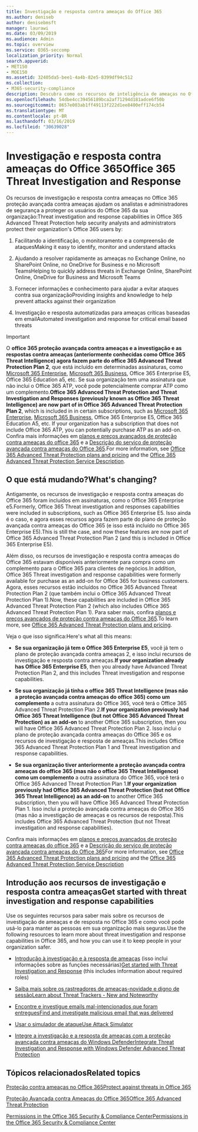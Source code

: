 ```yaml
---
title: Investigação e resposta contra ameaças do Office 365
ms.author: deniseb
author: denisebmsft
manager: laurawi
ms.date: 03/09/2019
ms.audience: Admin
ms.topic: overview
ms.service: O365-seccomp
localization_priority: Normal
search.appverid:
- MET150
- MOE150
ms.assetid: 32405da5-bee1-4a4b-82e5-8399df94c512
ms.collection:
- M365-security-compliance
description: Descubra como os recursos de inteligência de ameaças no Office 365 proteção avançada contra ameaças pode ajudá-lo a Pesquisar ameaças em sua organização, responder a malware, phishing e outros ataques que o Office 365 detectou em seu nome e Pesquisar ameaças indicadores.
ms.openlocfilehash: 54dbe4cc39456189bca2af71294d181adce6f50b
ms.sourcegitcommit: 8657e003ab1ff49113f222d1ee8400eff174cb54
ms.translationtype: MT
ms.contentlocale: pt-BR
ms.lasthandoff: 03/16/2019
ms.locfileid: "30639028"
---
```

# <a name="office-365-threat-investigation-and-response"></a><span data-ttu-id="6fe33-103">Investigação e resposta contra ameaças do Office 365</span><span class="sxs-lookup"><span data-stu-id="6fe33-103">Office 365 Threat Investigation and Response</span></span>

<span data-ttu-id="6fe33-104">Os recursos de investigação e resposta contra ameaças no Office 365 proteção avançada contra ameaças ajudam os analistas e administradores de segurança a proteger os usuários do Office 365 da sua organização:</span><span class="sxs-lookup"><span data-stu-id="6fe33-104">Threat investigation and response capabilities in Office 365 Advanced Threat Protection help security analysts and administrators protect their organization's Office 365 users by:</span></span>
  
1. <span data-ttu-id="6fe33-105">Facilitando a identificação, o monitoramento e a compreensão de ataques</span><span class="sxs-lookup"><span data-stu-id="6fe33-105">Making it easy to identify, monitor and understand attacks</span></span>
    
2. <span data-ttu-id="6fe33-106">Ajudando a resolver rapidamente as ameaças no Exchange Online, no SharePoint Online, no OneDrive for Business e no Microsoft Teams</span><span class="sxs-lookup"><span data-stu-id="6fe33-106">Helping to quickly address threats in Exchange Online, SharePoint Online, OneDrive for Business and Microsoft Teams</span></span>
    
3. <span data-ttu-id="6fe33-107">Fornecer informações e conhecimento para ajudar a evitar ataques contra sua organização</span><span class="sxs-lookup"><span data-stu-id="6fe33-107">Providing insights and knowledge to help prevent attacks against their organization</span></span>

4. <span data-ttu-id="6fe33-108">Investigação e resposta automatizadas para ameaças críticas baseadas em email</span><span class="sxs-lookup"><span data-stu-id="6fe33-108">Automated investigation and response for critical email based threats</span></span>
    
> [!IMPORTANT]
> <span data-ttu-id="6fe33-109">O **office 365 proteção avançada contra ameaças e a investigação e as respostas contra ameaças (anteriormente conhecidas como Office 365 Threat Intelligence) agora fazem parte do office 365 Advanced Threat Protection Plan 2**, que está incluído em determinadas assinaturas, como [ Microsoft 365 Enterprise](https://www.microsoft.com/microsoft-365/enterprise/home), [Microsoft 365 Business](https://www.microsoft.com/microsoft-365/business), Office 365 Enterprise E5, Office 365 Education a5, etc. Se sua organização tem uma assinatura que não inclui o Office 365 ATP, você pode potencialmente comprar ATP como um complemento.</span><span class="sxs-lookup"><span data-stu-id="6fe33-109">**Office 365 Advanced Threat Protection and Threat Investigation and Responses (previously known as Office 365 Threat Intelligence) are now part of in Office 365 Advanced Threat Protection Plan 2**, which is included in in certain subscriptions, such as [Microsoft 365 Enterprise](https://www.microsoft.com/microsoft-365/enterprise/home), [Microsoft 365 Business](https://www.microsoft.com/microsoft-365/business), Office 365 Enterprise E5, Office 365 Education A5, etc. If your organization has a subscription that does not include Office 365 ATP, you can potentially purchase ATP as an add-on.</span></span> <span data-ttu-id="6fe33-110">Confira mais informações em [planos e preços avançados de proteção contra ameaças do office 365](https://products.office.com/exchange/advance-threat-protection) e a [Descrição do serviço de proteção avançada contra ameaças do Office 365](https://docs.microsoft.com/office365/servicedescriptions/office-365-advanced-threat-protection-service-description#whats-new-in-office-365-advanced-threat-protection-atp).</span><span class="sxs-lookup"><span data-stu-id="6fe33-110">For more information, see [Office 365 Advanced Threat Protection plans and pricing](https://products.office.com/exchange/advance-threat-protection) and the [Office 365 Advanced Threat Protection Service Description](https://docs.microsoft.com/office365/servicedescriptions/office-365-advanced-threat-protection-service-description#whats-new-in-office-365-advanced-threat-protection-atp).</span></span> 
  
## <a name="whats-changing"></a><span data-ttu-id="6fe33-111">O que está mudando?</span><span class="sxs-lookup"><span data-stu-id="6fe33-111">What's changing?</span></span>

<span data-ttu-id="6fe33-112">Antigamente, os recursos de investigação e resposta contra ameaças do Office 365 foram incluídos em assinaturas, como o Office 365 Enterprise e5.</span><span class="sxs-lookup"><span data-stu-id="6fe33-112">Formerly, Office 365 Threat investigation and responses capabilities were included in subscriptions, such as Office 365 Enterprise E5.</span></span> <span data-ttu-id="6fe33-113">Isso ainda é o caso, e agora esses recursos agora fazem parte do plano de proteção avançada contra ameaças do Office 365 (e isso está incluído no Office 365 Enterprise E5).</span><span class="sxs-lookup"><span data-stu-id="6fe33-113">This is still the case, and now these features are now part of Office 365 Advanced Threat Protection Plan 2 (and this is included in Office 365 Enterprise E5).</span></span> 

<span data-ttu-id="6fe33-114">Além disso, os recursos de investigação e resposta contra ameaças do Office 365 estavam disponíveis anteriormente para compra como um complemento para o Office 365 para clientes de negócios.</span><span class="sxs-lookup"><span data-stu-id="6fe33-114">In addition, Office 365 Threat investigation and response capabilities were formerly available for purchase as an add-on for Office 365 for business customers.</span></span> <span data-ttu-id="6fe33-115">Agora, esses recursos estão incluídos no Office 365 Advanced Threat Protection Plan 2 (que também inclui o Office 365 Advanced Threat Protection Plan 1).</span><span class="sxs-lookup"><span data-stu-id="6fe33-115">Now, these capabilities are included in Office 365 Advanced Threat Protection Plan 2 (which also includes Office 365 Advanced Threat Protection Plan 1).</span></span> <span data-ttu-id="6fe33-116">Para saber mais, confira [planos e preços avançados de proteção contra ameaças do Office 365](https://products.office.com/exchange/advance-threat-protection).</span><span class="sxs-lookup"><span data-stu-id="6fe33-116">To learn more, see [Office 365 Advanced Threat Protection plans and pricing](https://products.office.com/exchange/advance-threat-protection).</span></span>

<span data-ttu-id="6fe33-117">Veja o que isso significa:</span><span class="sxs-lookup"><span data-stu-id="6fe33-117">Here's what all this means:</span></span>

- <span data-ttu-id="6fe33-118">**Se sua organização já tem o Office 365 Enterprise E5**, você já tem o plano de proteção avançada contra ameaças 2, e isso inclui recursos de investigação e resposta contra ameaças.</span><span class="sxs-lookup"><span data-stu-id="6fe33-118">**If your organization already has Office 365 Enterprise E5**, then you already have Advanced Threat Protection Plan 2, and this includes Threat investigation and response capabilities.</span></span>

- <span data-ttu-id="6fe33-119">**Se sua organização já tinha o office 365 Threat Intelligence (mas não a proteção avançada contra ameaças do office 365) como um complemento** a outra assinatura do Office 365, você terá o Office 365 Advanced Threat Protection Plan 2.</span><span class="sxs-lookup"><span data-stu-id="6fe33-119">**If your organization previously had Office 365 Threat Intelligence (but not Office 365 Advanced Threat Protection) as an add-on** to another Office 365 subscription, then you will have Office 365 Advanced Threat Protection Plan 2.</span></span> <span data-ttu-id="6fe33-120">Isso inclui o plano de proteção avançada contra ameaças do Office 365 e os recursos de investigação e resposta de ameaças.</span><span class="sxs-lookup"><span data-stu-id="6fe33-120">This includes Office 365 Advanced Threat Protection Plan 1 and Threat investigation and response capabilities.</span></span> 

- <span data-ttu-id="6fe33-121">**Se sua organização tiver anteriormente a proteção avançada contra ameaças do office 365 (mas não o office 365 Threat Intelligence) como um complemento** a outra assinatura do Office 365, você terá o Office 365 Advanced Threat Protection Plan 1.</span><span class="sxs-lookup"><span data-stu-id="6fe33-121">**If your organization previously had Office 365 Advanced Threat Protection (but not Office 365 Threat Intelligence) as an add-on** to another Office 365 subscription, then you will have Office 365 Advanced Threat Protection Plan 1.</span></span> <span data-ttu-id="6fe33-122">Isso inclui a proteção avançada contra ameaças do Office 365 (mas não a investigação de ameaças e os recursos de resposta).</span><span class="sxs-lookup"><span data-stu-id="6fe33-122">This includes Office 365 Advanced Threat Protection (but not Threat investigation and response capabilities).</span></span>

<span data-ttu-id="6fe33-123">Confira mais informações em [planos e preços avançados de proteção contra ameaças do office 365](https://products.office.com/exchange/advance-threat-protection) e a [Descrição do serviço de proteção avançada contra ameaças do Office 365](https://docs.microsoft.com/office365/servicedescriptions/office-365-advanced-threat-protection-service-description#whats-new-in-office-365-advanced-threat-protection-atp)</span><span class="sxs-lookup"><span data-stu-id="6fe33-123">For more information, see [Office 365 Advanced Threat Protection plans and pricing](https://products.office.com/exchange/advance-threat-protection) and the [Office 365 Advanced Threat Protection Service Description](https://docs.microsoft.com/office365/servicedescriptions/office-365-advanced-threat-protection-service-description#whats-new-in-office-365-advanced-threat-protection-atp)</span></span>

## <a name="get-started-with-threat-investigation-and-response-capabilities"></a><span data-ttu-id="6fe33-124">Introdução aos recursos de investigação e resposta contra ameaças</span><span class="sxs-lookup"><span data-stu-id="6fe33-124">Get started with threat investigation and response capabilities</span></span>

<span data-ttu-id="6fe33-125">Use os seguintes recursos para saber mais sobre os recursos de investigação de ameaças e de resposta no Office 365 e como você pode usá-lo para manter as pessoas em sua organização mais seguras.</span><span class="sxs-lookup"><span data-stu-id="6fe33-125">Use the following resources to learn more about threat investigation and response capabilities in Office 365, and how you can use it to keep people in your organization safer.</span></span>
  
- <span data-ttu-id="6fe33-126">[Introdução à investigação e à resposta de ameaças](get-started-with-ti.md) (isso inclui informações sobre as funções necessárias)</span><span class="sxs-lookup"><span data-stu-id="6fe33-126">[Get started with Threat Investigation and Response](get-started-with-ti.md) (this includes information about required roles)</span></span> 
    
- [<span data-ttu-id="6fe33-127">Saiba mais sobre os rastreadores de ameaças-novidade e digno de sessão</span><span class="sxs-lookup"><span data-stu-id="6fe33-127">Learn about Threat Trackers - New and Noteworthy</span></span>](threat-trackers.md)
    
- [<span data-ttu-id="6fe33-128">Encontre e investigue emails mal-intencionados que foram entregues</span><span class="sxs-lookup"><span data-stu-id="6fe33-128">Find and investigate malicious email that was delivered</span></span>](investigate-malicious-email-that-was-delivered.md)
    
- [<span data-ttu-id="6fe33-129">Usar o simulador de ataque</span><span class="sxs-lookup"><span data-stu-id="6fe33-129">Use Attack Simulator</span></span>](attack-simulator.md)
    
- [<span data-ttu-id="6fe33-130">Integre a investigação e a resposta de ameaças com a proteção avançada contra ameaças do Windows Defender</span><span class="sxs-lookup"><span data-stu-id="6fe33-130">Integrate Threat Investigation and Response with Windows Defender Advanced Threat Protection</span></span>](integrate-office-365-ti-with-wdatp.md)
    
## <a name="related-topics"></a><span data-ttu-id="6fe33-131">Tópicos relacionados</span><span class="sxs-lookup"><span data-stu-id="6fe33-131">Related topics</span></span>

[<span data-ttu-id="6fe33-132">Proteção contra ameaças no Office 365</span><span class="sxs-lookup"><span data-stu-id="6fe33-132">Protect against threats in Office 365</span></span>](protect-against-threats.md)
  
[<span data-ttu-id="6fe33-133">Proteção Avançada contra Ameaças do Office 365</span><span class="sxs-lookup"><span data-stu-id="6fe33-133">Office 365 Advanced Threat Protection</span></span>](office-365-atp.md)
  
[<span data-ttu-id="6fe33-134">Permissions in the Office 365 Security &amp; Compliance Center</span><span class="sxs-lookup"><span data-stu-id="6fe33-134">Permissions in the Office 365 Security &amp; Compliance Center</span></span>](permissions-in-the-security-and-compliance-center.md)
 

